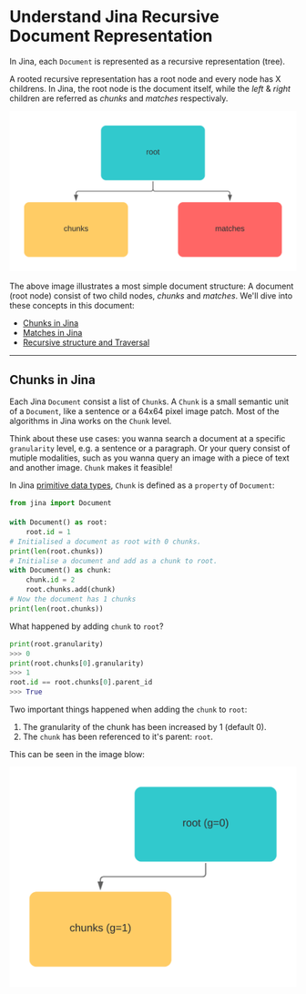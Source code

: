 # Understand Jina Recursive Document Representation

In Jina, each `Document` is represented as a recursive representation (tree).

A rooted recursive representation has a root node and every node has X childrens.
In Jina, the root node is the document itself, while the *left* & *right* children are referred as *chunks* and *matches* respectivaly.

![rooted-binary-tree](img/rooted-binary-tree.png)

The above image illustrates a most simple document structure: A document (root node) consist of two child nodes, *chunks* and *matches*.
We'll dive into these concepts in this document:

- [Chunks in Jina](#chunks-in-jina)
- [Matches in Jina](#matches-in-jina)
- [Recursive structure and Traversal](#recursive-structure-and-traversal)
---

## Chunks in Jina

Each Jina `Document` consist a list of `Chunk`s. A `Chunk` is a small semantic unit of a `Document`, like a sentence or a 64x64 pixel image patch.
Most of the algorithms in Jina works on the `Chunk` level.

Think about these use cases: you wanna search a document at a specific `granularity` level, e.g. a sentence or a paragraph. Or your query consist of mutiple modalities, such as you wanna query an image with a piece of text and another image. `Chunk` makes it feasible!

In Jina [primitive data types](https://hanxiao.io/2020/11/22/Primitive-Data-Types-in-Neural-Search-System/), `Chunk` is defined as a `property` of `Document`:

```python
from jina import Document

with Document() as root:
    root.id = 1
# Initialised a document as root with 0 chunks.
print(len(root.chunks))
# Initialise a document and add as a chunk to root.
with Document() as chunk:
    chunk.id = 2
    root.chunks.add(chunk)
# Now the document has 1 chunks
print(len(root.chunks))
```

What happened by adding `chunk` to `root`?

```python
print(root.granularity)
>>> 0
print(root.chunks[0].granularity)
>>> 1
root.id == root.chunks[0].parent_id
>>> True
```

Two important things happened when adding the `chunk` to `root`:
1. The granularity of the chunk has been increased by 1 (default 0).
2. The `chunk` has been referenced to it's parent: `root`.

This can be seen in the image blow:

![granularity](img/granularity.png)


